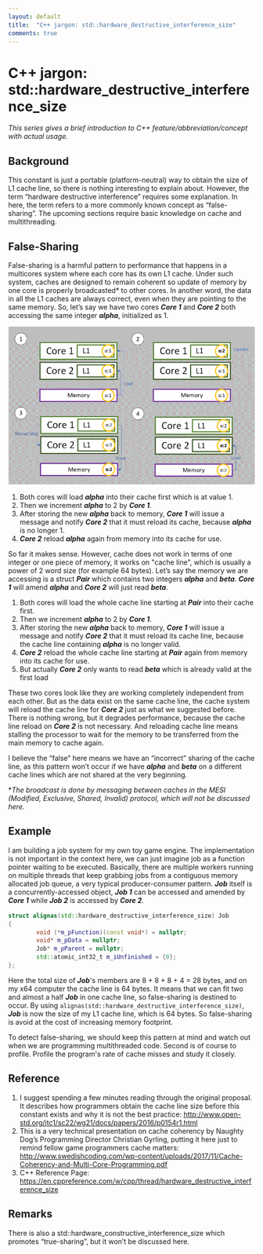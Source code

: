 ```yaml
---
layout: default
title:  "C++ jargon: std::hardware_destructive_interference_size"
comments: true
---
```


# C++ jargon: std::hardware_destructive_interference_size
*This series gives a brief introduction to C++ feature/abbreviation/concept with actual usage.*

## Background
This constant is just a portable (platform-neutral) way to obtain the size of L1 cache line, so there is nothing interesting to explain about. However, the term “hardware destructive interference” requires some explanation. In here, the term refers to a more commonly known concept as “false-sharing”. The upcoming sections require basic knowledge on cache and multithreading.

## False-Sharing
False-sharing is a harmful pattern to performance that happens in a multicores system where each core has its own L1 cache. Under such system, caches are designed to remain coherent so update of memory by one core is properly broadcasted* to other cores. In another word, the data in all the L1 caches are always correct, even when they are pointing to the same memory. 
So, let’s say we have two cores ***Core 1*** and ***Core 2*** both accessing the same integer ***alpha***, initialized as 1. 

![](/assets/2018-09-08-Cpp-jargon-1-1.png)

1.	Both cores will load ***alpha*** into their cache first which is at value 1. 
2.	Then we increment ***alpha*** to 2 by ***Core 1***. 
3.	After storing the new ***alpha*** back to memory, ***Core 1*** will issue a message and notify ***Core 2*** that it must reload its cache, because ***alpha*** is no longer 1. 
4.	***Core 2*** reload ***alpha*** again from memory into its cache for use.

So far it makes sense. However, cache does not work in terms of one integer or one piece of memory, it works on "cache line", which is usually a power of 2 word size (for example 64 bytes). Let’s say the memory we are accessing is a struct ***Pair*** which contains two integers ***alpha*** and ***beta***. ***Core 1*** will amend ***alpha*** and ***Core 2*** will just read ***beta***.

1.	Both cores will load the whole cache line starting at ***Pair*** into their cache first. 
2.	Then we increment ***alpha*** to 2 by ***Core 1***. 
3.	After storing the new ***alpha*** back to memory, ***Core 1*** will issue a message and notify ***Core 2*** that it must reload its cache line, because the cache line containing ***alpha*** is no longer valid.
4.	***Core 2*** reload the whole cache line starting at ***Pair*** again from memory into its cache for use.
5.  But actually ***Core 2*** only wants to read ***beta*** which is already valid at the first load

These two cores look like they are working completely independent from each other. But as the data exist on the same cache line, the cache system will reload the cache line for ***Core 2*** just as what we suggested before. There is nothing wrong, but it degrades performance, because the cache line reload on ***Core 2*** is not necessary. And reloading cache line means stalling the processor to wait for the memory to be transferred from the main memory to cache again.

I believe the “false” here means we have an “incorrect” sharing of the cache line, as this pattern won’t occur if we have ***alpha*** and ***beta*** on a different cache lines which are not shared at the very beginning.

**The broadcast is done by messaging between caches in the MESI (Modified, Exclusive, Shared, Invalid) protocol, which will not be discussed here.*

## Example
I am building a job system for my own toy game engine. The implementation is not important in the context here, we can just imagine job as a function pointer waiting to be executed. Basically, there are multiple workers running on multiple threads that keep grabbing jobs from a contiguous memory allocated job queue, a very typical producer-consumer pattern. ***Job*** itself is a concurrently-accessed object, ***Job 1*** can be accessed and amended by ***Core 1*** while ***Job 2*** is accessed by ***Core 2***.

```cpp
struct alignas(std::hardware_destructive_interference_size) Job
{
        void (*m_pFunction)(const void*) = nullptr;		
        void* m_pData = nullptr;					
        Job* m_pParent = nullptr;					
        std::atomic_int32_t m_iUnfinished = {0};
};
```

Here the total size of ***Job***'s members are 8 + 8 + 8 + 4 = 28 bytes, and on my x64 computer the cache line is 64 bytes. It means that we can fit two and almost a half ***Job*** in one cache line, so false-sharing is destined to occur. By using `alignas(std::hardware_destructive_interference_size)`, ***Job*** is now the size of my L1 cache line, which is 64 bytes. So false-sharing is avoid at the cost of increasing memory footprint.

To detect false-sharing, we should keep this pattern at mind and watch out when we are programming multithreaded code. Second is of course to profile. Profile the program's rate of cache misses and study it closely.

## Reference
1. I suggest spending a few minutes reading through the original proposal. It describes how programmers obtain the cache line size before this constant exists and why it is not the best practice: http://www.open-std.org/jtc1/sc22/wg21/docs/papers/2016/p0154r1.html
2. This is a very technical presentation on cache coherency by Naughty Dog’s Programming Director Christian Gyrling, putting it here just to remind fellow game programmers cache matters:
http://www.swedishcoding.com/wp-content/uploads/2017/11/Cache-Coherency-and-Multi-Core-Programming.pdf
3. C++ Reference Page: https://en.cppreference.com/w/cpp/thread/hardware_destructive_interference_size

## Remarks
There is also a std::hardware_constructive_interference_size which promotes “true-sharing”, but it won’t be discussed here.
